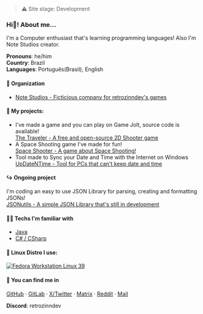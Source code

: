 > ⚠️ Site stage: Development
### Hi👋! About me...
I'm a Computer enthusiast that's learning programming languages! Also I'm Note Studios creator.

**Pronouns**: he/him <br>
**Country**: Brazil <br>
**Languages**: Português(Brasil), English
<br>

#### 🏢 Organization
 - [Note Studios - Ficticious company for retrozinndev's games](https://github.com/notestudios)

#### 💼 My projects:
 - I've made a game and you can play on Game Jolt, source code is available! <br>
  [The Traveler - A free and open-source 2D Shooter game](https://github.com/notestudios/TheTraveler)
 - A Space Shooting game I've made for fun! <br>
  [Space Shooter - A game about Space Shooting!](https://github.com/retrozinndev/SpaceShooter)
 - Tool made to Sync your Date and Time with the Internet on Windows <br>
  [UpDateNTime - Tool for PCs that can't keep date and time](https://github.com/retrozinndev/UpDateNTime)

#### ↪️ Ongoing project
 I'm coding an easy to use JSON Library for parsing, creating and formatting JSONs! <br>
 [JSONutils - A simple JSON Library that's still in development](https://github.com/retrozinndev/JSONutils)

#### 🧑‍💻 Techs I'm familiar with
 - [Java](https://openjdk.org)
 - [C# / CSharp](https://learn.microsoft.com/dotnet/csharp/)

#### 🐧 Linux Distro I use:
<a href="https://fedoraproject.org/">
 <img src="https://img.shields.io/badge/Fedora-294172?style=for-the-badge&logo=fedora&logoColor=white" alt="Fedora Workstation Linux 39">
</a>

#### **💬 You can find me in**
[GitHub](https://github.com/retrozinndev) · [GitLab](https://gitlab.com/retrozinndev) · [X/Twitter](https://x.com/retrozinndev) · [Matrix](https://matrix.to/#/@retrozinndev:matrix.org) · [Reddit](https://www.reddit.com/user/Much_Clue7037) · [Mail](mailto:joaovodias@gmail.com)

**Discord**: retrozinndev
